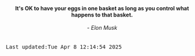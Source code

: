 
<div align="center"><b><span>It's OK to have your eggs in one basket as long as you control what happens to that basket.</span></b><br><br><i> - Elon Musk</i></div>
<br><br><kbd>Last updated:Tue Apr  8 12:14:54 2025</kbd>